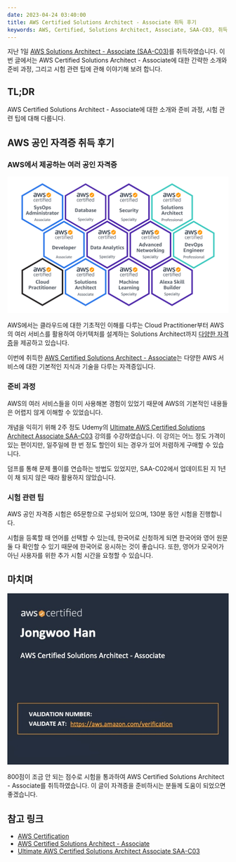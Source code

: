 ```yaml
---
date: 2023-04-24 03:40:00
title: AWS Certified Solutions Architect - Associate 취득 후기
keywords: AWS, Certified, Solutions Architect, Associate, SAA-C03, 취득 후기
---
```


지난 1일 [AWS Solutions Architect - Associate (SAA-C03)](https://aws.amazon.com/ko/certification/certified-solutions-architect-associate/)를 취득하였습니다.
이번 글에서는 AWS Certified Solutions Architect - Associate에 대한 간략한 소개와 준비 과정, 그리고 시험 관련 팁에 관해 이야기해 보려 합니다.

<!-- end -->

## TL;DR

AWS Certified Solutions Architect - Associate에 대한 소개와 준비 과정, 시험 관련 팁에 대해 다룹니다.

## AWS 공인 자격증 취득 후기

### AWS에서 제공하는 여러 공인 자격증

![AWS Certifications](./aws-certifications.png "AWS에서 제공하는 여러 [공인 자격증](https://aws.amazon.com/ko/certification/)")

AWS에서는 클라우드에 대한 기초적인 이해를 다루는 Cloud Practitioner부터 AWS의 여러 서비스를 활용하여 아키텍처를 설계하는 Solutions Architect까지 [다양한 자격증](https://aws.amazon.com/ko/certification/)을 제공하고 있습니다.

이번에 취득한 [AWS Certified Solutions Architect - Associate](https://aws.amazon.com/ko/certification/certified-solutions-architect-associate/)는 다양한 AWS 서비스에 대한 기본적인 지식과 기술을 다루는 자격증입니다.

### 준비 과정

AWS의 여러 서비스들을 이미 사용해본 경험이 있었기 때문에 AWS의 기본적인 내용들은 어렵지 않게 이해할 수 있었습니다.

개념을 익히기 위해 2주 정도 Udemy의 [Ultimate AWS Certified Solutions Architect Associate SAA-C03](https://www.udemy.com/course/aws-certified-solutions-architect-associate-saa-c03/) 강의를 수강하였습니다.
이 강의는 어느 정도 가격이 있는 편이지만, 일주일에 한 번 정도 할인이 되는 경우가 있어 저렴하게 구매할 수 있습니다.

덤프를 통해 문제 풀이를 연습하는 방법도 있었지만, SAA-C02에서 업데이트된 지 1년이 채 되지 않은 때라 활용하지 않았습니다.

### 시험 관련 팁

AWS 공인 자격증 시험은 65문항으로 구성되어 있으며, 130분 동안 시험을 진행합니다.

시험을 등록할 때 언어를 선택할 수 있는데, 한국어로 신청하게 되면 한국어와 영어 원문 둘 다 확인할 수 있기 때문에 한국어로 응시하는 것이 좋습니다.
또한, 영어가 모국어가 아닌 사용자를 위한 추가 시험 시간을 요청할 수 있습니다.

## 마치며

![AWS Certified Solutions Architect - Associate](./certificate.png "AWS Certified Solutions Architect - Associate")

800점이 조금 안 되는 점수로 시험을 통과하여 AWS Certified Solutions Architect - Associate를 취득하였습니다.
이 글이 자격증을 준비하시는 분들께 도움이 되었으면 좋겠습니다.

## 참고 링크

- [AWS Certification](https://aws.amazon.com/ko/certification/)
- [AWS Certified Solutions Architect - Associate](https://aws.amazon.com/ko/certification/certified-solutions-architect-associate/)
- [Ultimate AWS Certified Solutions Architect Associate SAA-C03](https://www.udemy.com/course/aws-certified-solutions-architect-associate-saa-c03/)
